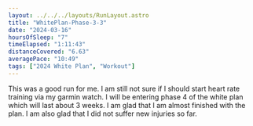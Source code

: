 ```yaml
---
layout: ../../../layouts/RunLayout.astro
title: "WhitePlan-Phase-3-3"
date: "2024-03-16"
hoursOfSleep: "7"
timeElapsed: "1:11:43"
distanceCovered: "6.63"
averagePace: "10:49"
tags: ["2024 White Plan", "Workout"]
---
```


This was a good run for me. I am still not sure if I should start heart rate training via my garmin watch. I will be entering phase 4 of the white plan which will last about 3 weeks. I am glad that I am almost finished with the plan. I am also glad that I did not suffer new injuries so far.
